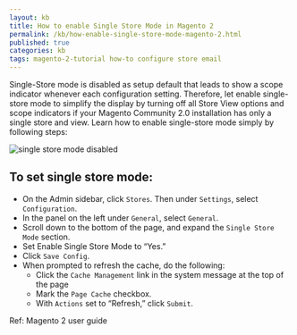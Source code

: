 ```yaml
---
layout: kb
title: How to enable Single Store Mode in Magento 2
permalink: /kb/how-enable-single-store-mode-magento-2.html
published: true
categories: kb 
tags: magento-2-tutorial how-to configure store email
---
```


Single-Store mode is disabled as setup default that leads to show a scope indicator whenever each configuration setting. Therefore, let enable single-store mode to simplify the display by turning off all Store View options and scope indicators if your Magento Community 2.0 installation has only a single store and view. Learn how to enable single-store mode simply by following steps:

![single store mode disabled](https://lh5.googleusercontent.com/uCdQvYNW-2w1EsRvG4eCz0QB5pzKFuivY9Zn8_POeK-vp5TH4fU3qQPMPtHKFs_DMkuDWrGRY4cz9HdGbAGYhF7MaNgf2GwrvVkCOHEIZprap6Gll9O3Z-9enkI_haNvAO1SZ-lg)

## To set single store mode:

* On the Admin sidebar, click `Stores`. Then under `Settings`, select `Configuration`.
* In the panel on the left under `General`, select `General`.
* Scroll down to the bottom of the page, and expand the `Single Store Mode` section.
* Set Enable Single Store Mode to “Yes.”
* Click `Save Config`.
* When prompted to refresh the cache, do the following:
  * Click the `Cache Management` link in the system message at the top of the page
  * Mark the `Page Cache` checkbox.
  * With `Actions` set to “Refresh,” click `Submit`.

Ref: Magento 2 user guide
